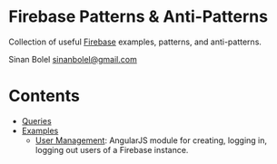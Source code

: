 # Firebase Patterns & Anti-Patterns

Collection of useful [Firebase](firebase.com) examples, patterns, and anti-patterns.

Sinan Bolel <sinanbolel@gmail.com>

# Contents

* [Queries](/Queries)
* [Examples](/Examples)
    - [User Management](/Examples/User_Management): AngularJS module for creating, logging in, logging out users of a Firebase instance.
